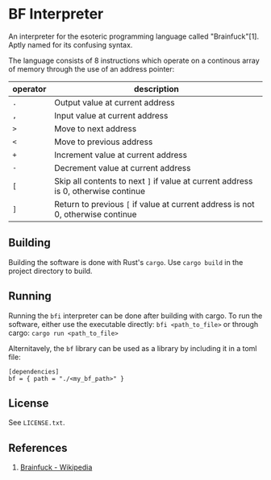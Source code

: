 # BF Interpreter

An interpreter for the esoteric programming language called "Brainfuck"[1]. Aptly
named for its confusing syntax.

The language consists of 8 instructions which operate on a continous array of
memory through the use of an address pointer:

operator | description
--- | ---
`.` | Output value at current address
`,` | Input value at current address
`>` | Move to next address
`<` | Move to previous address
`+` | Increment value at current address
`-` | Decrement value at current address
`[` | Skip all contents to next `]` if value at current address is 0, otherwise continue 
`]` | Return to previous `[` if value at current address is not 0, otherwise continue


## Building

Building the software is done with Rust's `cargo`. Use `cargo build` in the
project directory to build.

## Running

Running the `bfi` interpreter can be done after building with cargo. To run the
software, either use the executable directly: `bfi <path_to_file>`
or through cargo: `cargo run <path_to_file>`

Alternitavely, the `bf` library can be used as a library by including it in a
toml file:

```
[dependencies]
bf = { path = "./<my_bf_path>" }
```

## License

See `LICENSE.txt`.

## References

1. [Brainfuck - Wikipedia](https://en.wikipedia.org/wiki/Brainfuck)